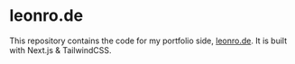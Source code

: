# leonro.de

This repository contains the code for my portfolio side, [leonro.de](https://leonro.de).
It is built with Next.js & TailwindCSS.
